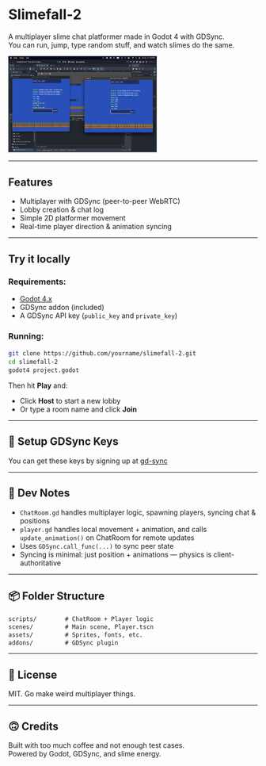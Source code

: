 # Slimefall-2

A multiplayer slime chat platformer made in Godot 4 with GDSync.  
You can run, jump, type random stuff, and watch slimes do the same.

<img src='assets/screen-20250316.jpg' width='300'>

---

## Features

- Multiplayer with GDSync (peer-to-peer WebRTC)
- Lobby creation & chat log
- Simple 2D platformer movement
- Real-time player direction & animation syncing

---

## Try it locally

### Requirements:
- [Godot 4.x](https://godotengine.org/download)
- GDSync addon (included)
- A GDSync API key (`public_key` and `private_key`)

### Running:

```bash
git clone https://github.com/yourname/slimefall-2.git
cd slimefall-2
godot4 project.godot
```

Then hit **Play** and:
- Click **Host** to start a new lobby
- Or type a room name and click **Join**

---

## 🔐 Setup GDSync Keys

You can get these keys by signing up at [gd-sync](https://www.gd-sync.com/)

---

## 🧠 Dev Notes

- `ChatRoom.gd` handles multiplayer logic, spawning players, syncing chat & positions
- `player.gd` handles local movement + animation, and calls `update_animation()` on ChatRoom for remote updates
- Uses `GDSync.call_func(...)` to sync peer state
- Syncing is minimal: just position + animations — physics is client-authoritative

---

## 📦 Folder Structure

```
scripts/        # ChatRoom + Player logic
scenes/         # Main scene, Player.tscn
assets/         # Sprites, fonts, etc.
addons/         # GDSync plugin
```

---

## 🐌 License

MIT. Go make weird multiplayer things.

---

## 🙃 Credits

Built with too much coffee and not enough test cases.  
Powered by Godot, GDSync, and slime energy.

